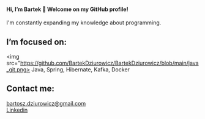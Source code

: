 #### Hi, I’m Bartek 👋 Welcome on my GitHub profile!<br>
I'm constantly expanding my knowledge about programming.<br>
## I’m focused on:<br>
<img src="https://github.com/BartekDziurowicz/BartekDziurowicz/blob/main/java_git.png>
Java, Spring, Hibernate, Kafka, Docker<br>
## Contact me:
bartosz.dziurowicz@gmail.com<br>
<a href="https://www.linkedin.com/in/bartosz-dziurowicz-62685716a/">Linkedin</a>

<!---
BartekDziurowicz/BartekDziurowicz is a ✨ special ✨ repository because its `README.md` (this file) appears on your GitHub profile.
You can click the Preview link to take a look at your changes.
--->
